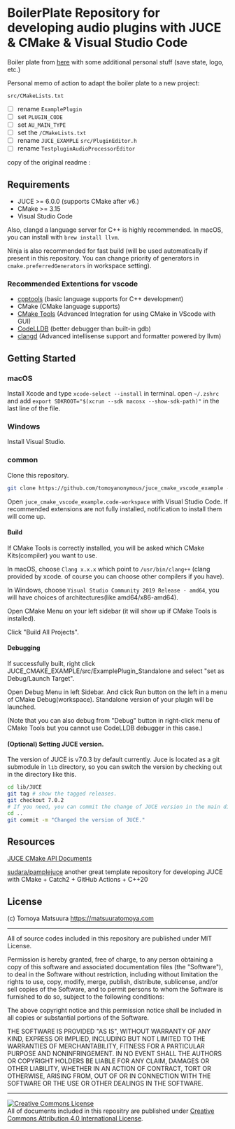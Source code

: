 # BoilerPlate Repository for developing audio plugins with JUCE & CMake & Visual Studio Code

Boiler plate from [here](https://github.com/tomoyanonymous/juce_cmake_vscode_example) with some additional personal stuff (save state, logo, etc.)

Personal memo of action to adapt the boiler plate to a new project:

`src/CMakeLists.txt`
- [ ] rename `ExamplePlugin`
- [ ] set `PLUGIN_CODE`
- [ ] set `AU_MAIN_TYPE`
- [ ] set the 
`/CMakeLists.txt`
- [ ] rename `JUCE_EXAMPLE`
`src/PluginEditor.h`
- [ ] rename `TestpluginAudioProcessorEditor`

copy of the original readme :

## Requirements

- JUCE >= 6.0.0 (supports CMake after v6.)
- CMake >= 3.15
- Visual Studio Code

Also, clangd a language server for C++ is highly recommended. In macOS, you can install with `brew install llvm`.

Ninja is also recommended for fast build (will be used automatically if present in this repository. You can change priority of generators in `cmake.preferredGenerators` in workspace setting).

### Recommended Extentions for vscode

- [cpptools](https://github.com/microsoft/vscode-cpptools) (basic language supports for C++ development)
- CMake (CMake language supports)
- [CMake Tools](https://github.com/microsoft/vscode-cmake-tools) (Advanced Integration for using CMake in VScode with GUI)
- [CodeLLDB](https://marketplace.visualstudio.com/items?itemName=vadimcn.vscode-lldb) (better debugger than built-in gdb)
- [clangd](https://marketplace.visualstudio.com/items?itemName=llvm-vs-code-extensions.vscode-clangd) (Advanced intellisense support and formatter powered by llvm)

## Getting Started

### macOS

Install Xcode and type `xcode-select --install` in terminal.
open `~/.zshrc` and add `export SDKROOT="$(xcrun --sdk macosx --show-sdk-path)"` in the last line of the file.

### Windows

Install Visual Studio.

### common

Clone this repository. 

```sh
git clone https://github.com/tomoyanonymous/juce_cmake_vscode_example --recursive
```

Open `juce_cmake_vscode_example.code-workspace` with Visual Studio Code.
If recommended extensions are not fully installed, notification to install them will come up.


#### Build

If CMake Tools is correctly installed, you will be asked which CMake Kits(compiler) you want to use. 

In macOS, choose `Clang x.x.x` which point to `/usr/bin/clang++` (clang provided by xcode. of course you can choose other compilers if you have).

In Windows, choose `Visual Studio Community 2019 Release - amd64`, you will have choices of architectures(like amd64/x86-amd64).

Open CMake Menu on your left sidebar (it will show up if CMake Tools is installed).

Click "Build All Projects".

#### Debugging

If successfully built, right click JUCE_CMAKE_EXAMPLE/src/ExamplePlugin_Standalone and select "set as Debug/Launch Target".

Open Debug Menu in left Sidebar. And click Run button on the left in a menu of CMake Debug(workspace). Standalone version of your plugin will be launched.

(Note that you can also debug from "Debug" button in right-click menu of CMake Tools but you cannot use CodeLLDB debugger in this case.)


#### (Optional) Setting JUCE version.

The version of JUCE is v7.0.3 by default currently. Juce is located as a git submodule in `lib` directory, so you can switch the version by checking out in the directory like this.

```sh
cd lib/JUCE
git tag # show the tagged releases.
git checkout 7.0.2
# If you need, you can commit the change of JUCE version in the main directory.
cd ..
git commit -m "Changed the version of JUCE."
```

## Resources

[JUCE CMake API Documents](https://github.com/juce-framework/JUCE/blob/master/docs/CMake%20API.md)

[sudara/pamplejuce](https://github.com/sudara/pamplejuce/) another great template repository for developing JUCE with CMake + Catch2 + GitHub Actions + C++20

## License

(c) Tomoya Matsuura https://matsuuratomoya.com

---

All of source codes included in this repository are published under MIT License.

Permission is hereby granted, free of charge, to any person obtaining a copy of this software and associated documentation files (the "Software"), to deal in the Software without restriction, including without limitation the rights to use, copy, modify, merge, publish, distribute, sublicense, and/or sell copies of the Software, and to permit persons to whom the Software is furnished to do so, subject to the following conditions:

The above copyright notice and this permission notice shall be included in all copies or substantial portions of the Software.

THE SOFTWARE IS PROVIDED "AS IS", WITHOUT WARRANTY OF ANY KIND, EXPRESS OR IMPLIED, INCLUDING BUT NOT LIMITED TO THE WARRANTIES OF MERCHANTABILITY, FITNESS FOR A PARTICULAR PURPOSE AND NONINFRINGEMENT. IN NO EVENT SHALL THE AUTHORS OR COPYRIGHT HOLDERS BE LIABLE FOR ANY CLAIM, DAMAGES OR OTHER LIABILITY, WHETHER IN AN ACTION OF CONTRACT, TORT OR OTHERWISE, ARISING FROM, OUT OF OR IN CONNECTION WITH THE SOFTWARE OR THE USE OR OTHER DEALINGS IN THE SOFTWARE.

---

<a rel="license" href="http://creativecommons.org/licenses/by/4.0/"><img alt="Creative Commons License" style="border-width:0" src="https://i.creativecommons.org/l/by/4.0/88x31.png" /></a><br />All of documents included in this repositry are published under <a rel="license" href="http://creativecommons.org/licenses/by/4.0/">Creative Commons Attribution 4.0 International License</a>.
